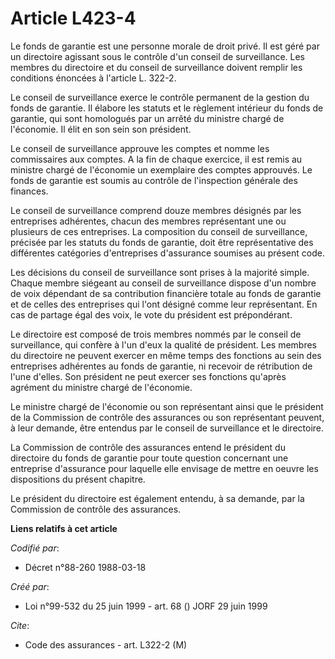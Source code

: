 # Article L423-4

Le fonds de garantie est une personne morale de droit privé. Il est géré par un directoire agissant sous le contrôle d'un
conseil de surveillance. Les membres du directoire et du conseil de surveillance doivent remplir les conditions énoncées à
l'article L. 322-2.

Le conseil de surveillance exerce le contrôle permanent de la gestion du fonds de garantie. Il élabore les statuts et le
règlement intérieur du fonds de garantie, qui sont homologués par un arrêté du ministre chargé de l'économie. Il élit en son
sein son président.

Le conseil de surveillance approuve les comptes et nomme les commissaires aux comptes. A la fin de chaque exercice, il est
remis au ministre chargé de l'économie un exemplaire des comptes approuvés. Le fonds de garantie est soumis au contrôle de
l'inspection générale des finances.

Le conseil de surveillance comprend douze membres désignés par les entreprises adhérentes, chacun des membres représentant
une ou plusieurs de ces entreprises. La composition du conseil de surveillance, précisée par les statuts du fonds de
garantie, doit être représentative des différentes catégories d'entreprises d'assurance soumises au présent code.

Les décisions du conseil de surveillance sont prises à la majorité simple. Chaque membre siégeant au conseil de surveillance
dispose d'un nombre de voix dépendant de sa contribution financière totale au fonds de garantie et de celles des entreprises
qui l'ont désigné comme leur représentant. En cas de partage égal des voix, le vote du président est prépondérant.

Le directoire est composé de trois membres nommés par le conseil de surveillance, qui confère à l'un d'eux la qualité de
président. Les membres du directoire ne peuvent exercer en même temps des fonctions au sein des entreprises adhérentes au
fonds de garantie, ni recevoir de rétribution de l'une d'elles. Son président ne peut exercer ses fonctions qu'après agrément
du ministre chargé de l'économie.

Le ministre chargé de l'économie ou son représentant ainsi que le président de la Commission de contrôle des assurances ou
son représentant peuvent, à leur demande, être entendus par le conseil de surveillance et le directoire.

La Commission de contrôle des assurances entend le président du directoire du fonds de garantie pour toute question
concernant une entreprise d'assurance pour laquelle elle envisage de mettre en oeuvre les dispositions du présent chapitre.

Le président du directoire est également entendu, à sa demande, par la Commission de contrôle des assurances.

**Liens relatifs à cet article**

_Codifié par_:

  - Décret n°88-260 1988-03-18

_Créé par_:

  - Loi n°99-532 du 25 juin 1999 - art. 68 () JORF 29 juin 1999

_Cite_:

  - Code des assurances - art. L322-2 (M)
